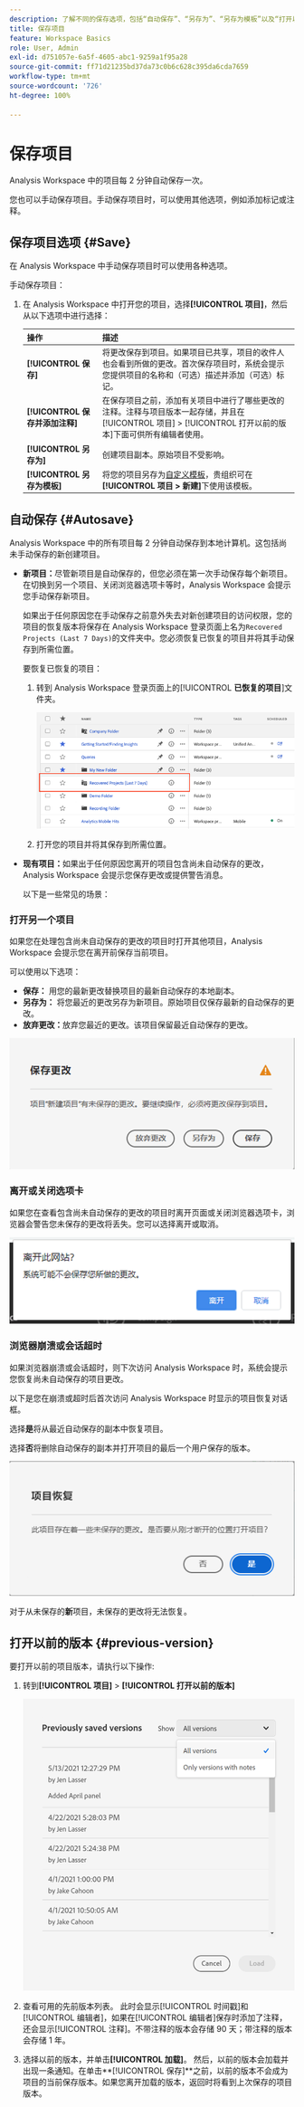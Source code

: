 ```yaml
---
description: 了解不同的保存选项，包括“自动保存”、“另存为”、“另存为模板”以及“打开以前的版本”。
title: 保存项目
feature: Workspace Basics
role: User, Admin
exl-id: d751057e-6a5f-4605-abc1-9259a1f95a28
source-git-commit: ff71d21235bd37da73c0b6c628c395da6cda7659
workflow-type: tm+mt
source-wordcount: '726'
ht-degree: 100%

---
```


# 保存项目

Analysis Workspace 中的项目每 2 分钟自动保存一次。

您也可以手动保存项目。手动保存项目时，可以使用其他选项，例如添加标记或注释。

## 保存项目选项 {#Save}

在 Analysis Workspace 中手动保存项目时可以使用各种选项。

手动保存项目：

1. 在 Analysis Workspace 中打开您的项目，选择&#x200B;**[!UICONTROL 项目]**，然后从以下选项中进行选择：

   | 操作 | 描述 |
   |---|---| 
   | **[!UICONTROL 保存]** | 将更改保存到项目。如果项目已共享，项目的收件人也会看到所做的更改。首次保存项目时，系统会提示您提供项目的名称和（可选）描述并添加（可选）标记。 |
   | **[!UICONTROL 保存并添加注释]** | 在保存项目之前，添加有关项目中进行了哪些更改的注释。注释与项目版本一起存储，并且在[!UICONTROL 项目] > [!UICONTROL 打开以前的版本]下面可供所有编辑者使用。 |
   | **[!UICONTROL 另存为]** | 创建项目副本。原始项目不受影响。 |
   | **[!UICONTROL 另存为模板]** | 将您的项目另存为[自定义模板](https://experienceleague.adobe.com/docs/analytics/analyze/analysis-workspace/build-workspace-project/starter-projects.html?lang=zh-Hans)，贵组织可在&#x200B;**[!UICONTROL 项目 > 新建]**&#x200B;下使用该模板。 |

## 自动保存 {#Autosave}

Analysis Workspace 中的所有项目每 2 分钟自动保存到本地计算机。这包括尚未手动保存的新创建项目。

* **新项目：**&#x200B;尽管新项目是自动保存的，但您必须在第一次手动保存每个新项目。在切换到另一个项目、关闭浏览器选项卡等时，Analysis Workspace 会提示您手动保存新项目。

  如果出于任何原因您在手动保存之前意外失去对新创建项目的访问权限，您的项目的恢复版本将保存在 Analysis Workspace 登录页面上名为`Recovered Projects (Last 7 Days)`的文件夹中。您必须恢复已恢复的项目并将其手动保存到所需位置。

  要恢复已恢复的项目：

   1. 转到 Analysis Workspace 登录页面上的&#x200B;[!UICONTROL **已恢复的项目**]&#x200B;文件夹。

      ![](assets/recovered-folder.png)

   1. 打开您的项目并将其保存到所需位置。


* **现有项目：**&#x200B;如果出于任何原因您离开的项目包含尚未自动保存的更改，Analysis Workspace 会提示您保存更改或提供警告消息。

  以下是一些常见的场景：

### 打开另一个项目

如果您在处理包含尚未自动保存的更改的项目时打开其他项目，Analysis Workspace 会提示您在离开前保存当前项目。

可以使用以下选项：

* **保存：** 用您的最新更改替换项目的最新自动保存的本地副本。
* **另存为：** 将您最近的更改另存为新项目。原始项目仅保存最新的自动保存的更改。
* **放弃更改：**&#x200B;放弃您最近的更改。该项目保留最近自动保存的更改。

![](assets/existing-save.png)

### 离开或关闭选项卡

如果您在查看包含尚未自动保存的更改的项目时离开页面或关闭浏览器选项卡，浏览器会警告您未保存的更改将丢失。您可以选择离开或取消。

![](assets/browser-image.png)

### 浏览器崩溃或会话超时

如果浏览器崩溃或会话超时，则下次访问 Analysis Workspace 时，系统会提示您恢复尚未自动保存的项目更改。

以下是您在崩溃或超时后首次访问 Analysis Workspace 时显示的项目恢复对话框。

选择&#x200B;**是**&#x200B;将从最近自动保存的副本中恢复项目。

选择&#x200B;**否**&#x200B;将删除自动保存的副本并打开项目的最后一个用户保存的版本。

![](assets/project-recovery.png)

对于从未保存的&#x200B;**新**&#x200B;项目，未保存的更改将无法恢复。

## 打开以前的版本 {#previous-version}

要打开以前的项目版本，请执行以下操作: 

1. 转到&#x200B;**[!UICONTROL 项目]** > **[!UICONTROL 打开以前的版本]**

   ![](assets/previous-versions.png)

1. 查看可用的先前版本列表。
   此时会显示[!UICONTROL 时间戳]和[!UICONTROL 编辑者]，如果在[!UICONTROL 编辑者]保存时添加了注释，还会显示[!UICONTROL 注释]。不带注释的版本会存储 90 天；带注释的版本会存储 1 年。
1. 选择以前的版本，并单击&#x200B;**[!UICONTROL 加载]**。
然后，以前的版本会加载并出现一条通知。在单击**[!UICONTROL 保存]**&#x200B;之前，以前的版本不会成为项目的当前保存版本。如果您离开加载的版本，返回时将看到上次保存的项目版本。
